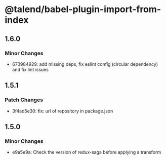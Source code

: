 # @talend/babel-plugin-import-from-index

## 1.6.0

### Minor Changes

- 673984929: add missing deps, fix eslint config (circular dependency) and fix lint issues

## 1.5.1

### Patch Changes

- 3f4ad5e30: fix: url of repository in package.json

## 1.5.0

### Minor Changes

- e9a5e9a: Check the version of redux-saga before applying a transform
